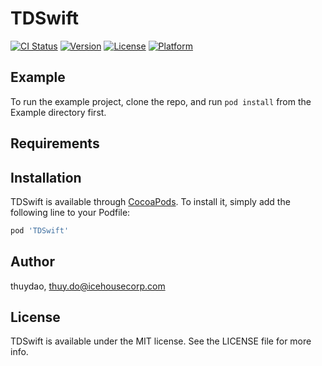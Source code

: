 # TDSwift

[![CI Status](https://img.shields.io/travis/thuydao/TDSwift.svg?style=flat)](https://travis-ci.org/thuydao/TDSwift)
[![Version](https://img.shields.io/cocoapods/v/TDSwift.svg?style=flat)](https://cocoapods.org/pods/TDSwift)
[![License](https://img.shields.io/cocoapods/l/TDSwift.svg?style=flat)](https://cocoapods.org/pods/TDSwift)
[![Platform](https://img.shields.io/cocoapods/p/TDSwift.svg?style=flat)](https://cocoapods.org/pods/TDSwift)

## Example

To run the example project, clone the repo, and run `pod install` from the Example directory first.

## Requirements

## Installation

TDSwift is available through [CocoaPods](https://cocoapods.org). To install
it, simply add the following line to your Podfile:

```ruby
pod 'TDSwift'
```

## Author

thuydao, thuy.do@icehousecorp.com

## License

TDSwift is available under the MIT license. See the LICENSE file for more info.
